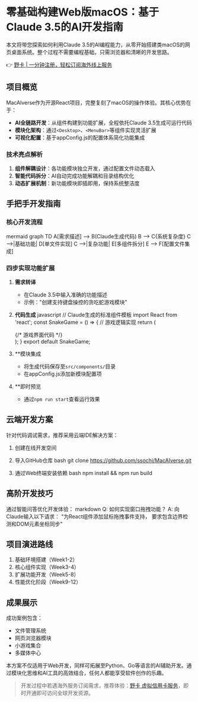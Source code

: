 # 零基础构建Web版macOS：基于Claude 3.5的AI开发指南

本文将带您探索如何利用Claude 3.5的AI编程能力，从零开始搭建类macOS的网页桌面系统。整个过程不需要编程基础，只需浏览器和清晰的开发思路。

👉 [野卡 | 一分钟注册，轻松订阅海外线上服务](https://bbtdd.com/yeka)

## 项目概览
MacAlverse作为开源React项目，完整复刻了macOS的操作体验。其核心优势在于：

- **AI全链路开发**：从组件构建到功能扩展，全程依托Claude 3.5生成可运行代码
- **模块化架构**：通过`<Desktop>`、`<MenuBar>`等组件实现灵活扩展
- **可视化配置**：基于appConfig.js的配置体系简化功能集成

### 技术亮点解析
1. **组件解耦设计**：各功能模块独立开发，通过配置文件动态载入
2. **智能代码拆分**：AI自动完成功能解耦和目录结构优化
3. **动态扩展机制**：新功能模块即插即用，保持系统整洁度

## 手把手开发指南

### 核心开发流程
mermaid
graph TD
    A[需求描述] --> B(Claude生成代码)
    B --> C{系统复杂度}
    C -->|基础功能| D[单文件实现]
    C -->|复杂功能| E[多组件拆分]
    E --> F[配置文件集成]


### 四步实现功能扩展
1. **需求转译**
   - 在Claude 3.5中输入准确的功能描述
   - 示例："创建支持键盘操控的贪吃蛇游戏模块"

2. **代码生成**
   javascript
   // Claude生成的标准组件模板
   import React from 'react';
   const SnakeGame = () => {
     // 游戏逻辑实现
     return (
       <div className="window-container">
         {/* 游戏界面代码 */}
       </div>
     );
   }
   export default SnakeGame;
   

3. **模块集成
   - 将生成代码保存至`src/components/`目录
   - 在appConfig.js添加新模块配置项

4. **即时预览
   - 通过`npm run start`查看运行效果

## 云端开发方案
针对代码调试需求，推荐采用云端IDE解决方案：

1. 创建在线开发空间
2. 导入GitHub仓库
   bash
   git clone https://github.com/ssochi/MacAIverse.git
   
3. 通过Web终端安装依赖
   bash
   npm install && npm run build
   

## 高阶开发技巧
通过智能问答优化开发体验：
markdown
Q: 如何实现窗口拖拽功能？
A: 向Claude输入以下请求：
"为React组件添加鼠标拖拽事件支持，
要求包含边界检测和DOM元素坐标同步"


## 项目演进路线
1. 基础环境搭建（Week1-2）
2. 核心组件实现（Week3-4）
3. 扩展功能开发（Week5-8）
4. 性能优化阶段（Week9-12）

## 成果展示
成功案例包含：
- 文件管理系统
- 网页浏览器模块
- 小游戏集合
- 多媒体中心

本方案不仅适用于Web开发，同样可拓展至Python、Go等语言的AI辅助开发。通过模块化思维和AI工具的高效结合，任何人都能享受软件创作的乐趣。

> 开发过程中若遇海外服务订阅需求，推荐体验：[野卡 虚拟信用卡服务](https://bbtdd.com/yeka)，即时开通即可访问全球开发资源。